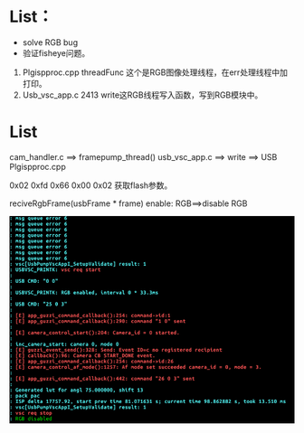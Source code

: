 # List：
- solve RGB bug
- 验证fisheye问题。

1.  Plgispproc.cpp threadFunc 这个是RGB图像处理线程，在err处理线程中加打印。
2.  Usb_vsc_app.c  2413 write这RGB线程写入函数，写到RGB模块中。


# List

cam_handler.c ==> framepump_thread() 
usb_vsc_app.c ==> write ==> USB 
Plgispproc.cpp 


0x02 0xfd 0x66 0x00 0x02  获取flash参数。

reciveRgbFrame(usbFrame * frame)
enable: RGB==>disable RGB

![](2022-11-28-16-46-56.png)


